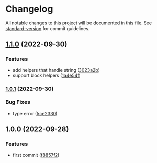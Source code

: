 # Changelog

All notable changes to this project will be documented in this file. See [standard-version](https://github.com/conventional-changelog/standard-version) for commit guidelines.

## [1.1.0](https://www.github.com/keq-request/handlebars-ramda-helpers/compare/v1.0.1...v1.1.0) (2022-09-30)


### Features

* add helpers that handle string ([3023a2b](https://www.github.com/keq-request/handlebars-ramda-helpers/commit/3023a2bbfb7c09ab57554136df2ff6fd50670697))
* support block helpers ([1a4e54f](https://www.github.com/keq-request/handlebars-ramda-helpers/commit/1a4e54f433b103e9673dd5306d8b3c61c74365cd))

### [1.0.1](https://www.github.com/keq-request/handlebars-ramda-helpers/compare/v1.0.0...v1.0.1) (2022-09-30)


### Bug Fixes

* type error ([5ce2330](https://www.github.com/keq-request/handlebars-ramda-helpers/commit/5ce233006fb041295bc287429e660cbc02d0e379))

## 1.0.0 (2022-09-28)


### Features

* first commit ([f8857f2](https://github.com/keq-request/handlebars-ramda-helpers/commit/f8857f2880b69f04503ad574b36b57aeb832c060))
